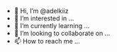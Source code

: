 - 👋 Hi, I’m @adelkiiz
- 👀 I’m interested in ...
- 🌱 I’m currently learning ...
- 💞️ I’m looking to collaborate on ...
- 📫 How to reach me ...

<!---
adelkiiz/adelkiiz is a ✨ special ✨ repository because its `README.md` (this file) appears on your GitHub profile.
You can click the Preview link to take a look at your changes.
--->
